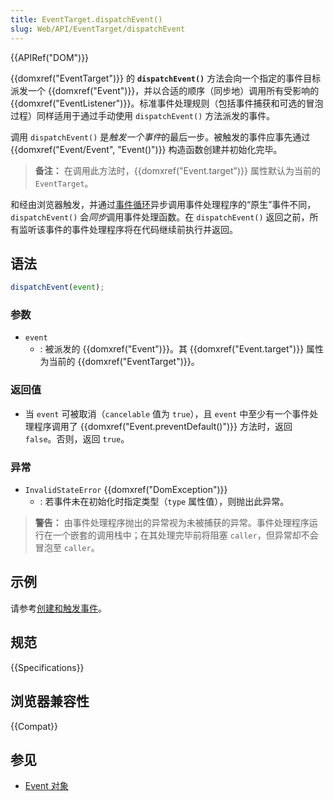 ```yaml
---
title: EventTarget.dispatchEvent()
slug: Web/API/EventTarget/dispatchEvent
---
```


{{APIRef("DOM")}}

{{domxref("EventTarget")}} 的 **`dispatchEvent()`** 方法会向一个指定的事件目标派发一个 {{domxref("Event")}}，并以合适的顺序（同步地）调用所有受影响的 {{domxref("EventListener")}}。标准事件处理规则（包括事件捕获和可选的冒泡过程）同样适用于通过手动使用 `dispatchEvent()` 方法派发的事件。

调用 `dispatchEvent()` 是*触发一个事件*的最后一步。被触发的事件应事先通过 {{domxref("Event/Event", "Event()")}} 构造函数创建并初始化完毕。

> **备注：** 在调用此方法时，{{domxref("Event.target")}} 属性默认为当前的 `EventTarget`。

和经由浏览器触发，并通过[事件循环](/zh-CN/docs/Web/JavaScript/Event_loop)异步调用事件处理程序的“原生”事件不同，`dispatchEvent()` 会*同步*调用事件处理函数。在 `dispatchEvent()` 返回之前，所有监听该事件的事件处理程序将在代码继续前执行并返回。

## 语法

```js
dispatchEvent(event);
```

### 参数

- `event`
  - : 被派发的 {{domxref("Event")}}。其 {{domxref("Event.target")}} 属性为当前的 {{domxref("EventTarget")}}。

### 返回值

- 当 `event` 可被取消（`cancelable` 值为 `true`），且 `event` 中至少有一个事件处理程序调用了 {{domxref("Event.preventDefault()")}} 方法时，返回 `false`。否则，返回 `true`。

### 异常

- `InvalidStateError` {{domxref("DomException")}}
  - : 若事件未在初始化时指定类型（`type` 属性值），则抛出此异常。

> **警告：** 由事件处理程序抛出的异常视为未被捕获的异常。事件处理程序运行在一个嵌套的调用栈中；在其处理完毕前将阻塞 `caller`，但异常却不会冒泡至 `caller`。

## 示例

请参考[创建和触发事件](/zh-CN/docs/Web/Events/Creating_and_triggering_events)。

## 规范

{{Specifications}}

## 浏览器兼容性

{{Compat}}

## 参见

- [Event 对象](/zh-CN/docs/Web/API/Event)
